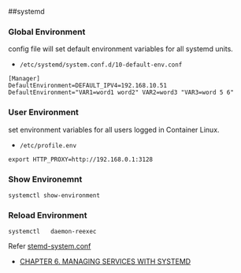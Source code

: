 ##systemd

### Global Environment
config file will set default environment variables for all systemd units.
* `/etc/systemd/system.conf.d/10-default-env.conf`
```
[Manager]
DefaultEnvironment=DEFAULT_IPV4=192.168.10.51 
DefaultEnvironment="VAR1=word1 word2" VAR2=word3 "VAR3=word 5 6"
```
### User Environment
set environment variables for all users logged in Container Linux. 
* `/etc/profile.env`
```
export HTTP_PROXY=http://192.168.0.1:3128
```

### Show Environemnt
```
systemctl show-environment
```
### Reload Environment
```
systemctl   daemon-reexec 
```

Refer [stemd-system.conf](https://www.freedesktop.org/software/systemd/man/systemd-system.conf.html)

* [CHAPTER 6. MANAGING SERVICES WITH SYSTEMD](https://access.redhat.com/documentation/en-US/Red_Hat_Enterprise_Linux/7/html/System_Administrators_Guide/chap-Managing_Services_with_systemd.html)

